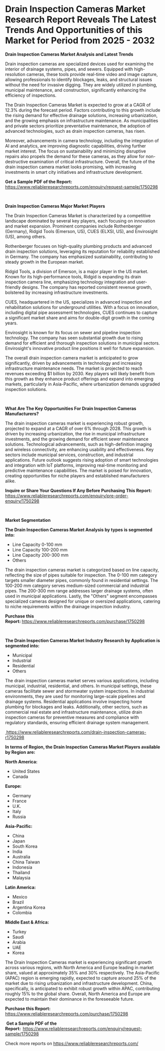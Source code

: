 <p><h1>Drain Inspection Cameras Market Research Report Reveals The Latest Trends And Opportunities of this Market for Period from 2025 - 2032</h1></p><p><strong>Drain Inspection Cameras Market Analysis and Latest Trends</strong></p>
<p><p>Drain inspection cameras are specialized devices used for examining the interior of drainage systems, pipes, and sewers. Equipped with high-resolution cameras, these tools provide real-time video and image capture, allowing professionals to identify blockages, leaks, and structural issues without the need for invasive digging. They are widely utilized in plumbing, municipal maintenance, and construction, significantly enhancing the efficiency of inspections.</p><p>The Drain Inspection Cameras Market is expected to grow at a CAGR of 12.3% during the forecast period. Factors contributing to this growth include the rising demand for effective drainage solutions, increasing urbanization, and the growing emphasis on infrastructure maintenance. As municipalities and private sectors prioritize preventative maintenance, the adoption of advanced technologies, such as drain inspection cameras, has risen. </p><p>Moreover, advancements in camera technology, including the integration of AI and analytics, are improving diagnostic capabilities, driving further market interest. The focus on sustainability and minimizing disruptive repairs also propels the demand for these cameras, as they allow for non-destructive examination of critical infrastructure. Overall, the future of the drain inspection camera market looks promising, with increasing investments in smart city initiatives and infrastructure development.</p></p>
<p><strong>Get a Sample PDF of the Report:&nbsp;</strong> <a href="https://www.reliableresearchreports.com/enquiry/request-sample/1750298?utm_campaign=2327&utm_medium=2&utm_source=Github&utm_content=ia&utm_term=19022025&utm_id=drain-inspection-cameras">https://www.reliableresearchreports.com/enquiry/request-sample/1750298</a></p>
<p>&nbsp;</p>
<p><strong>Drain Inspection Cameras Major Market Players</strong></p>
<p><p>The Drain Inspection Cameras Market is characterized by a competitive landscape dominated by several key players, each focusing on innovation and market expansion. Prominent companies include Rothenberger (Germany), Ridgid Tools (Emerson, US), CUES (ELXSI, US), and Envirosight (US), among others.</p><p>Rothenberger focuses on high-quality plumbing products and advanced drain inspection solutions, leveraging its reputation for reliability established in Germany. The company has emphasized sustainability, contributing to steady growth in the European market.</p><p>Ridgid Tools, a division of Emerson, is a major player in the US market. Known for its high-performance tools, Ridgid is expanding its drain inspection camera line, emphasizing technology integration and user-friendly designs. The company has reported consistent revenue growth, bolstered by increasing infrastructure investments.</p><p>CUES, headquartered in the US, specializes in advanced inspection and rehabilitation solutions for underground utilities. With a focus on innovation, including digital pipe assessment technologies, CUES continues to capture a significant market share and aims for double-digit growth in the coming years.</p><p>Envirosight is known for its focus on sewer and pipeline inspection technology. The company has seen substantial growth due to rising demand for efficient and thorough inspection solutions in municipal sectors. Envirosight's innovative product line positions it well for future expansion.</p><p>The overall drain inspection camera market is anticipated to grow significantly, driven by advancements in technology and increasing infrastructure maintenance needs. The market is projected to reach revenues exceeding $1 billion by 2030. Key players will likely benefit from this growth as they enhance product offerings and expand into emerging markets, particularly in Asia-Pacific, where urbanization demands upgraded inspection solutions.</p></p>
<p>&nbsp;</p>
<p><strong>What Are The Key Opportunities For Drain Inspection Cameras Manufacturers?</strong></p>
<p><p>The drain inspection cameras market is experiencing robust growth, projected to expand at a CAGR of over 6% through 2028. This growth is driven by increasing urbanization, the rise in municipal infrastructure investments, and the growing demand for efficient sewer maintenance solutions. Technological advancements, such as high-definition imaging and wireless connectivity, are enhancing usability and effectiveness. Key sectors include municipal services, construction, and industrial applications. Future outlook suggests rising adoption of smart technologies and integration with IoT platforms, improving real-time monitoring and predictive maintenance capabilities. The market is poised for innovation, creating opportunities for niche players and established manufacturers alike.</p></p>
<p><strong>Inquire or Share Your Questions If Any Before Purchasing This Report:</strong> <a href="https://www.reliableresearchreports.com/enquiry/pre-order-enquiry/1750298?utm_campaign=2327&utm_medium=2&utm_source=Github&utm_content=ia&utm_term=19022025&utm_id=drain-inspection-cameras">https://www.reliableresearchreports.com/enquiry/pre-order-enquiry/1750298</a></p>
<p>&nbsp;</p>
<p><strong>Market Segmentation</strong></p>
<p><strong>The Drain Inspection Cameras Market Analysis by types is segmented into:</strong></p>
<p><ul><li>Line Capacity 0-100 mm</li><li>Line Capacity 100-200 mm</li><li>Line Capacity 200-300 mm</li><li>Others</li></ul></p>
<p><p>The drain inspection cameras market is categorized based on line capacity, reflecting the size of pipes suitable for inspection. The 0-100 mm category targets smaller diameter pipes, commonly found in residential settings. The 100-200 mm category serves medium-sized commercial and industrial pipes. The 200-300 mm range addresses larger drainage systems, often used in municipal applications. Lastly, the "Others" segment encompasses specialized cameras designed for unique or oversized applications, catering to niche requirements within the drainage inspection industry.</p></p>
<p><strong>Purchase this Report:&nbsp;</strong><a href="https://www.reliableresearchreports.com/purchase/1750298?utm_campaign=2327&utm_medium=2&utm_source=Github&utm_content=ia&utm_term=19022025&utm_id=drain-inspection-cameras">https://www.reliableresearchreports.com/purchase/1750298</a></p>
<p>&nbsp;</p>
<p><strong>The Drain Inspection Cameras Market Industry Research by Application is segmented into:</strong></p>
<p><ul><li>Municipal</li><li>Industrial</li><li>Residential</li><li>Others</li></ul></p>
<p><p>The drain inspection cameras market serves various applications, including municipal, industrial, residential, and others. In municipal settings, these cameras facilitate sewer and stormwater system inspections. In industrial environments, they are used for monitoring large-scale pipelines and drainage systems. Residential applications involve inspecting home plumbing for blockages and leaks. Additionally, other sectors, such as commercial real estate and infrastructure maintenance, utilize drain inspection cameras for preventive measures and compliance with regulatory standards, ensuring efficient drainage system management.</p></p>
<p><a href="https://www.reliableresearchreports.com/drain-inspection-cameras-r1750298?utm_campaign=2327&utm_medium=2&utm_source=Github&utm_content=ia&utm_term=19022025&utm_id=drain-inspection-cameras">&nbsp;https://www.reliableresearchreports.com/drain-inspection-cameras-r1750298</a></p>
<p><strong>In terms of Region, the Drain Inspection Cameras Market Players available by Region are:</strong></p>
<p>
    <p> <strong> North America: </strong>
        <ul>
            <li>United States</li>
            <li>Canada</li>
        </ul>
        </p> 
    <p> <strong> Europe: </strong>
        <ul>
            <li>Germany</li>
            <li>France</li>
            <li>U.K.</li>
            <li>Italy</li>
            <li>Russia</li>
        </ul>
        </p> 
    <p> <strong> Asia-Pacific: </strong>
        <ul>
            <li>China</li>
            <li>Japan</li>
            <li>South Korea</li>
            <li>India</li>
            <li>Australia</li>
            <li>China Taiwan</li>
            <li>Indonesia</li>
            <li>Thailand</li>
            <li>Malaysia</li>
        </ul>
        </p> 
    <p> <strong> Latin America: </strong>
        <ul>
            <li>Mexico</li>
            <li>Brazil</li>
            <li>Argentina Korea</li>
            <li>Colombia</li>
        </ul>
        </p> 
    <p> <strong> Middle East & Africa: </strong>
        <ul>
            <li>Turkey</li>
            <li>Saudi</li>
            <li>Arabia</li>
            <li>UAE</li>
            <li>Korea</li>
        </ul>
    </p>
    </p>
<p><p>The Drain Inspection Cameras market is experiencing significant growth across various regions, with North America and Europe leading in market share, valued at approximately 35% and 30% respectively. The Asia-Pacific (APAC) region is emerging rapidly, expected to capture around 25% of the market due to rising urbanization and infrastructure development. China, specifically, is anticipated to exhibit robust growth within APAC, contributing roughly 15% to the global share. Overall, North America and Europe are expected to maintain their dominance in the foreseeable future.</p></p>
<p><strong>Purchase this Report: </strong><a href="https://www.reliableresearchreports.com/purchase/1750298?utm_campaign=2327&utm_medium=2&utm_source=Github&utm_content=ia&utm_term=19022025&utm_id=drain-inspection-cameras">https://www.reliableresearchreports.com/purchase/1750298</a></p>
<p>&nbsp;<strong>Get a Sample PDF of the Report:&nbsp;&nbsp;</strong><a href="https://www.reliableresearchreports.com/enquiry/request-sample/1750298?utm_campaign=2327&utm_medium=2&utm_source=Github&utm_content=ia&utm_term=19022025&utm_id=drain-inspection-cameras">https://www.reliableresearchreports.com/enquiry/request-sample/1750298</a></p>
<p><strong></strong></p>
<p>Check more reports on <a href="https://www.reliableresearchreports.com/?utm_campaign=2327&utm_medium=2&utm_source=Github&utm_content=ia&utm_term=19022025&utm_id=drain-inspection-cameras">https://www.reliableresearchreports.com/</a></p>